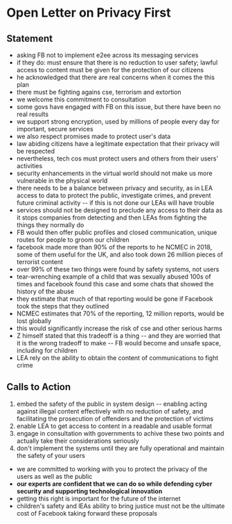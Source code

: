 # Open Letter on Privacy First

## Statement 

- asking FB not to implement e2ee across its messaging services
- if they do: must ensure that there is no reduction to user safety; lawful
  access to content must be given for the protection of our citizens
- he acknowledged that there are real concerns when it comes the this plan
- there must be fighting agains cse, terrorism and extortion
- we welcome this commitment to consultation
- some govs have engaged with FB on this issue, but there have been no real
  results
- we support strong encryption, used by millions of people every day for
  important, secure services
- we also respect promises made to protect user's data
- law abiding citizens have a legitimate expectation that their privacy will be
  respected
- nevertheless, tech cos must protect users and others from their users'
  activities 
- security enhancements in the virtual world should not make us more vulnerable
  in the physical world
- there needs to be a balance between privacy and security, as in LEA access to
  data to protect the public, investigate crimes, and prevent future criminal
  activity -- if this is not done our LEAs will have trouble
- services should not be designed to preclude any access to their data as it
  stops companies from detecting and then LEAs from fighting the things they
  normally do
- FB would then offer public profiles and closed communication, unique routes
  for people to groom our children
- facebook made more than 90% of the reports to he NCMEC in 2018, some of them
  useful for the UK, and also took down 26 million pieces of terrorist content
- over 99% of these two things were found by safety systems, not users
- tear-wrenching example of a child that was sexually abused 100s of times and
  facebook found this case and some chats that showed the history of the abuse
- they estimate that much of that reporting would be gone if Facebook took the
  steps that they outlined
- NCMEC estimates that 70% of the reporting, 12 million reports, would be lost
  globally
- this would significantly increase the risk of cse and other serious harms
- Z himself stated that this tradeoff is a thing -- and they are worried that
  it is the wrong tradeoff to make -- FB would become and unsafe space,
  including for children
- LEA rely on the ability to obtain the content of communications to fight
  crime

## Calls to Action

1. embed the safety of the public in system design -- enabling acting against
  illegal content effectively with no reduction of safety, and facilitating the
  prosecution of offenders and the protection of victims
2. enable LEA to get access to content in a readable and usable format
3. engage in consultation with governments to achive these two points and
  actually take their considerations seriously
4. don't implement the systems until they are fully operational and maintain the
  safety of your users
- we are committed to working with you to protect the privacy of the users as
  well as the public
- __our experts are confident that we can do so while defending cyber security
  and supporting technological innovation__
- getting this right is important for the future of the internet
- children's safety and lEAs ability to bring justice must not be the ultimate
  cost of Facebook taking forward these proposals
